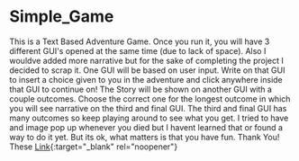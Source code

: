 # Simple_Game
This is a Text Based Adventure Game. Once you run it, you will have 3 different GUI's opened at the same time (due to lack of space). Also I wouldve added more narrative
but for the sake of completing the project I decided to scrap it. One GUI will be based on user input. Write on that GUI to insert a choice given to you in the adventure
and click anywhere inside that GUI to continue on! The Story will be shown on another GUI with a couple outcomes. Choose the correct one for the longest outcome in which
you will see narrative on the third and final GUI. The third and final GUI has many outcomes so keep playing around to see what you get. I tried to have and image
pop up whenever you died but I havent learned that or found a way to do it yet. But its ok, what matters is that you have fun. Thank You!
These [Link](https://www.derekshidler.com/how-to-create-a-text-based-adventure-and-quiz-game-in-python/){:target="_blank" rel="noopener"}
